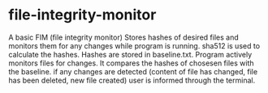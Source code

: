 # file-integrity-monitor
A basic FIM (file integrity monitor) 
Stores hashes of desired files and monitors them for any changes while program is running.
sha512 is used to calculate the hashes. Hashes are stored in baseline.txt.
Program actively monitors files for changes. It compares the hashes of chosesen files with the baseline.
if any changes are detected (content of file has changed, file has been deleted, new file created) user is informed through the terminal. 
